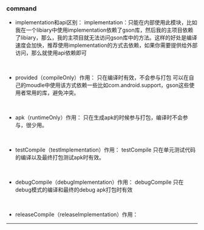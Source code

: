 <!--
 * @Descripttion: 
 * @version: 
 * @Author: fuanlei
 * @Date: 2019-11-13 18:05:40
 * @LastEditors: fuanlei
 * @LastEditTime: 2019-11-13 18:12:12
 -->
### command

- implementation和api区别：
implementation：只能在内部使用此模块，比如我在一个libiary中使用implementation依赖了gson库，然后我的主项目依赖了libiary，那么，我的主项目就无法访问gson库中的方法。这样的好处是编译速度会加快，推荐使用implementation的方式去依赖，如果你需要提供给外部访问，那么就使用api依赖即可
<br>

- provided（compileOnly）作用：
只在编译时有效，不会参与打包
可以在自己的moudle中使用该方式依赖一些比如com.android.support，gson这些使用者常用的库，避免冲突。
<br>

- apk（runtimeOnly）作用：
只在生成apk的时候参与打包，编译时不会参与，很少用。
<br>

- testCompile（testImplementation）作用：
   testCompile 只在单元测试代码的编译以及最终打包测试apk时有效。
<br>

- debugCompile（debugImplementation）作用：
  debugCompile 只在debug模式的编译和最终的debug apk打包时有效
<br>

- releaseCompile（releaseImplementation）作用：

-------
